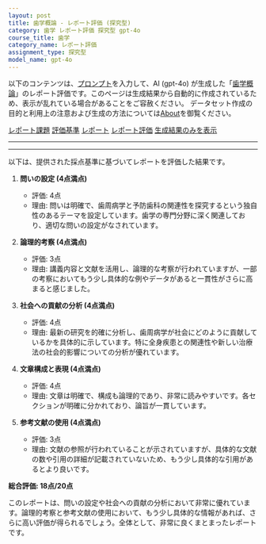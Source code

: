 ```yaml
---
layout: post
title: 歯学概論 - レポート評価 (探究型)
category: 歯学 レポート評価 探究型 gpt-4o
course_title: 歯学
category_name: レポート評価
assignment_type: 探究型
model_name: gpt-4o
---
```


以下のコンテンツは、[プロンプト](http://127.0.0.1:8000/generated/歯学/gpt-4o/prompt_レポート評価-探究型.md)を入力して、AI (gpt-4o) が生成した「[歯学概論](/contents/歯学/)」のレポート評価です。このページは生成結果から自動的に作成されているため、表示が乱れている場合があることをご容赦ください。
データセット作成の目的と利用上の注意および生成の方法については[About](/About)を御覧ください。

[レポート課題](../レポート課題-探究型)
[評価基準](../評価基準-探究型)
[レポート](../レポート-探究型)
[レポート評価](../レポート評価-探究型)
[生成結果のみを表示](http://127.0.0.1:8000/generated/歯学/gpt-4o/レポート評価-探究型.md)
  

***
***
  
以下は、提供された採点基準に基づいてレポートを評価した結果です。

1. **問いの設定 (4点満点)**
   - 評価: 4点
   - 理由: 問いは明確で、歯周病学と予防歯科の関連性を探究するという独自性のあるテーマを設定しています。歯学の専門分野に深く関連しており、適切な問いの設定がなされています。

2. **論理的考察 (4点満点)**
   - 評価: 3点
   - 理由: 講義内容と文献を活用し、論理的な考察が行われていますが、一部の考察においてもう少し具体的な例やデータがあると一貫性がさらに高まると感じました。

3. **社会への貢献の分析 (4点満点)**
   - 評価: 4点
   - 理由: 最新の研究を的確に分析し、歯周病学が社会にどのように貢献しているかを具体的に示しています。特に全身疾患との関連性や新しい治療法の社会的影響についての分析が優れています。

4. **文章構成と表現 (4点満点)**
   - 評価: 4点
   - 理由: 文章は明確で、構成も論理的であり、非常に読みやすいです。各セクションが明確に分かれており、論旨が一貫しています。

5. **参考文献の使用 (4点満点)**
   - 評価: 3点
   - 理由: 文献の参照が行われていることが示されていますが、具体的な文献の数や引用の詳細が記載されていないため、もう少し具体的な引用があるとより良いです。

**総合評価: 18点/20点**

このレポートは、問いの設定や社会への貢献の分析において非常に優れています。論理的考察と参考文献の使用において、もう少し具体的な情報があれば、さらに高い評価が得られるでしょう。全体として、非常に良くまとまったレポートです。
